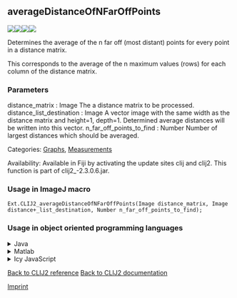 ## averageDistanceOfNFarOffPoints
<img src="images/mini_empty_logo.png"/><img src="images/mini_clij2_logo.png"/><img src="images/mini_empty_logo.png"/><img src="images/mini_empty_logo.png"/>

Determines the average of the n far off (most distant) points for every point in a distance matrix.

This corresponds to the average of the n maximum values (rows) for each column of the distance matrix.

### Parameters

distance_matrix : Image
    The a distance matrix to be processed.
distance_list_destination : Image
    A vector image with the same width as the distance matrix and height=1, depth=1.
    Determined average distances will be written into this vector.
n_far_off_points_to_find : Number
    Number of largest distances which should be averaged.


Categories: [Graphs](https://clij.github.io/clij2-docs/reference__graph), [Measurements](https://clij.github.io/clij2-docs/reference__measurement)

Availability: Available in Fiji by activating the update sites clij and clij2.
This function is part of clij2_-2.3.0.6.jar.

### Usage in ImageJ macro
```
Ext.CLIJ2_averageDistanceOfNFarOffPoints(Image distance_matrix, Image distance+_list_destination, Number n_far_off_points_to_find);
```


### Usage in object oriented programming languages



<details>

<summary>
Java
</summary>
<pre class="highlight">// init CLIJ and GPU
import net.haesleinhuepf.clij2.CLIJ2;
import net.haesleinhuepf.clij.clearcl.ClearCLBuffer;
CLIJ2 clij2 = CLIJ2.getInstance();

// get input parameters
ClearCLBuffer distance_matrix = clij2.push(distance_matrixImagePlus);
distance+_list_destination = clij2.create(distance_matrix);
int n_far_off_points_to_find = 10;
</pre>

<pre class="highlight">
// Execute operation on GPU
clij2.averageDistanceOfNFarOffPoints(distance_matrix, distance+_list_destination, n_far_off_points_to_find);
</pre>

<pre class="highlight">
// show result
distance+_list_destinationImagePlus = clij2.pull(distance+_list_destination);
distance+_list_destinationImagePlus.show();

// cleanup memory on GPU
clij2.release(distance_matrix);
clij2.release(distance+_list_destination);
</pre>

</details>



<details>

<summary>
Matlab
</summary>
<pre class="highlight">% init CLIJ and GPU
clij2 = init_clatlab();

% get input parameters
distance_matrix = clij2.pushMat(distance_matrix_matrix);
distance+_list_destination = clij2.create(distance_matrix);
n_far_off_points_to_find = 10;
</pre>

<pre class="highlight">
% Execute operation on GPU
clij2.averageDistanceOfNFarOffPoints(distance_matrix, distance+_list_destination, n_far_off_points_to_find);
</pre>

<pre class="highlight">
% show result
distance+_list_destination = clij2.pullMat(distance+_list_destination)

% cleanup memory on GPU
clij2.release(distance_matrix);
clij2.release(distance+_list_destination);
</pre>

</details>



<details>

<summary>
Icy JavaScript
</summary>
<pre class="highlight">// init CLIJ and GPU
importClass(net.haesleinhuepf.clicy.CLICY);
importClass(Packages.icy.main.Icy);

clij2 = CLICY.getInstance();

// get input parameters
distance_matrix_sequence = getSequence();
distance_matrix = clij2.pushSequence(distance_matrix_sequence);
distance+_list_destination = clij2.create(distance_matrix);
n_far_off_points_to_find = 10;
</pre>

<pre class="highlight">
// Execute operation on GPU
clij2.averageDistanceOfNFarOffPoints(distance_matrix, distance+_list_destination, n_far_off_points_to_find);
</pre>

<pre class="highlight">
// show result
distance+_list_destination_sequence = clij2.pullSequence(distance+_list_destination)
Icy.addSequence(distance+_list_destination_sequence);
// cleanup memory on GPU
clij2.release(distance_matrix);
clij2.release(distance+_list_destination);
</pre>

</details>



[Back to CLIJ2 reference](https://clij.github.io/clij2-docs/reference)
[Back to CLIJ2 documentation](https://clij.github.io/clij2-docs)

[Imprint](https://clij.github.io/imprint)

